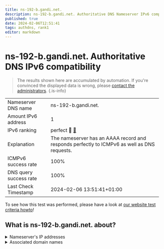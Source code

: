 ```yaml
---
title: ns-192-b.gandi.net.
description: ns-192-b.gandi.net. Authoritative DNS Nameserver IPv6 compatibility
published: true
date: 2024-02-06T12:51:41
tags: authdns, rank1
editor: markdown
---
```


# ns-192-b.gandi.net. Authoritative DNS IPv6 compatibility

> The results shown here are accumulated by automation. If you're convinced the displayed data is wrong, please [contact the administrators](/howto/chat). 
{.is-info}




|   |   |
| - | - |
| Nameserver DNS name | ns-192-b.gandi.net.
| Amount IPv6 address | 1
| IPv6 ranking | perfect :1st_place_medal: [🔗](/howto/ranking) |
| Explanation | The nameserver has an AAAA record and responds perfectly to ICMPv6 as well as DNS requests. |
| ICMPv6 success rate | 100%|
| DNS query success rate | 100% |
| Last Check Timestamp | 2024-02-06 13:51:41+01:00 |

To see how this test was performed, please have a look at [our website test criteria howto](/howto/testcriteria/authdns)!


## What is ns-192-b.gandi.net. about?




<details>
<summary>Nameserver's IP addresses</summary>

2001:4b98:aaab::c1

</details>



<details>
<summary>Associated domain names</summary>

questdb.io

</details>
